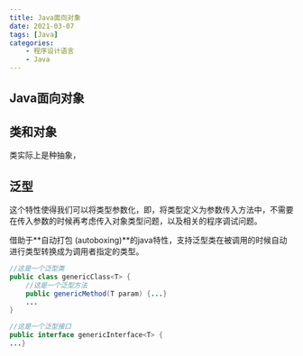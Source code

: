 ```yaml
---
title: Java面向对象
date: 2021-03-07
tags: [Java]
categories: 
    - 程序设计语言
    - Java
---
```


<style>
.center {
width: auto;
display: table;
margin - left: auto;
margin - right: auto;
}
// 图片居中
img {
position: relative;
left: 50%;
transform: translateX(-50%);
}
</style>

## Java面向对象

## 类和对象

类实际上是种抽象，

## 泛型

这个特性使得我们可以将类型参数化，即，将类型定义为参数传入方法中，不需要在传入参数的时候再考虑传入对象类型问题，以及相关的程序调试问题。  

借助于**自动打包 (autoboxing)**的java特性，支持泛型类在被调用的时候自动进行类型转换成为调用者指定的类型。  

``` java
//这是一个泛型类
public class genericClass<T> {
	//这是一个泛型方法
	public genericMethod(T param) {...}
	...
}

//这是一个泛型接口
public interface genericInterface<T> {
...}
```